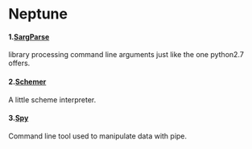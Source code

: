 Neptune
====

#### 1.[SargParse](/SargParse) 
library processing command line arguments just like the one python2.7 offers.

#### 2.[Schemer](/Schemer) 
A little scheme interpreter.

#### 3.[Spy](/Spy) 
Command line tool used to manipulate data with pipe.
